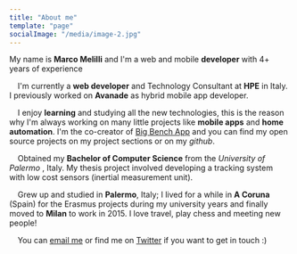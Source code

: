 ```yaml
---
title: "About me"
template: "page"
socialImage: "/media/image-2.jpg"
---
```


My name is **Marco Melilli** and I'm a web and mobile **developer** with 4+ years of experience

<span style="font-size: 25px; margin-right: 15px;" class="fa fa-briefcase"></span>
I'm currently a **web developer** and Technology Consultant at **HPE** in Italy. I previously worked on **Avanade** as hybrid mobile app developer.

<span style="font-size: 25px; margin-right: 15px;" class="fa fa-rocket"></span>
I enjoy **learning** and studying all the new technologies, this is the reason why I'm always working on many little projects like **mobile apps** and **home automation**.
I'm the co-creator of [Big Bench App](https://big-bench.com) and you can find my open source projects on my project sections or on my _github_.

<span style="font-size: 25px; margin-right: 15px;" class="fa fa-graduation-cap"></span>
Obtained my **Bachelor of Computer Science** from the _University of Palermo_ , Italy. My thesis project involved developing a tracking system with low cost sensors (inertial measurement unit).

<span style="font-size: 25px; margin-right: 15px;" class="fa fa-globe"></span>
Grew up and studied in **Palermo**, Italy; I lived for a while in **A Coruna** (Spain) for the Erasmus projects during my university years and finally moved to **Milan** to work in 2015.
I love travel, play chess and meeting new people!

<span style="font-size: 25px; margin-right: 15px;" class="fa fa-envelope-o"></span>
You can [email me](mail:marcomelilli92@hotmail.it) or find me on [Twitter](https://twitter.com/melilli_marco) if you want to get in touch :)